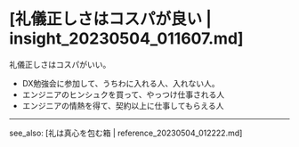 # [礼儀正しさはコスパが良い | insight_20230504_011607.md]

礼儀正しさはコスパがいい。

- DX勉強会に参加して、うちわに入れる人、入れない人。
- エンジニアのヒンシュクを買って、やっつけ仕事される人
- エンジニアの情熱を得て、契約以上に仕事してもらえる人

---
see_also: [礼は真心を包む箱 | reference_20230504_012222.md]

